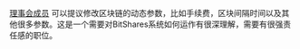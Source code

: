 [理事会成员](introduction/committee) 可以提议修改区块链的动态参数，比如手续费，区块间隔时间以及其他很多参数。这是一个需要对BitShares系统如何运作有很深理解，需要有很强责任感的职位。